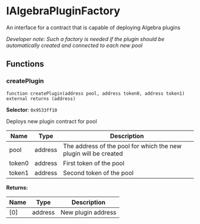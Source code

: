 

# IAlgebraPluginFactory


An interface for a contract that is capable of deploying Algebra plugins



*Developer note: Such a factory is needed if the plugin should be automatically created and connected to each new pool*


## Functions
### createPlugin

```solidity
function createPlugin(address pool, address token0, address token1) external returns (address)
```
**Selector**: `0x9533ff10`

Deploys new plugin contract for pool

| Name | Type | Description |
| ---- | ---- | ----------- |
| pool | address | The address of the pool for which the new plugin will be created |
| token0 | address | First token of the pool |
| token1 | address | Second token of the pool |

**Returns:**

| Name | Type | Description |
| ---- | ---- | ----------- |
| [0] | address | New plugin address |

